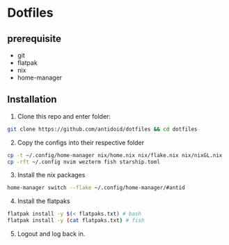 # Dotfiles

## prerequisite

- git
- flatpak
- nix
- home-manager

## Installation

1. Clone this repo and enter folder:

```sh
git clone https://github.com/antidoid/dotfiles && cd dotfiles
```

2. Copy the configs into their respective folder

```sh
cp -t ~/.config/home-manager nix/home.nix nix/flake.nix nix/nixGL.nix
cp -rft ~/.config nvim wezterm fish starship.toml
```

3. Install the nix packages

```sh
home-manager switch --flake ~/.config/home-manager/#antid
```

4. Install the flatpaks

```sh
flatpak install -y $(< flatpaks.txt) # bash
flatpak install -y (cat flatpaks.txt) # fish
```

5. Logout and log back in.
